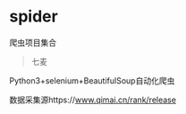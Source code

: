 # spider
爬虫项目集合



> 七麦

Python3+selenium+BeautifulSoup自动化爬虫

数据采集源https://www.qimai.cn/rank/release



